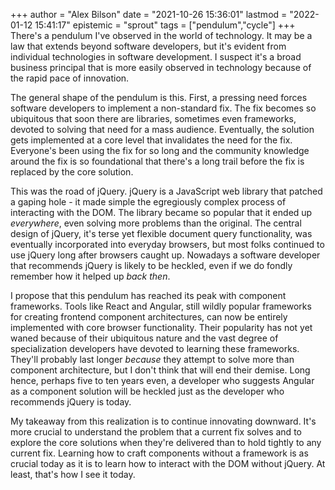 +++
author = "Alex Bilson"
date = "2021-10-26 15:36:01"
lastmod = "2022-01-12 15:41:17"
epistemic = "sprout"
tags = ["pendulum","cycle"]
+++
There's a pendulum I've observed in the world of technology. It may be a law that extends beyond software developers, but it's evident from individual technologies in software development. I suspect it's a broad business principal that is more easily observed in technology because of the rapid pace of innovation.

The general shape of the pendulum is this. First, a pressing need forces software developers to implement a non-standard fix. The fix becomes so ubiquitous that soon there are libraries, sometimes even frameworks, devoted to solving that need for a mass audience. Eventually, the solution gets implemented at a core level that invalidates the need for the fix. Everyone's been using the fix for so long and the community knowledge around the fix is so foundational that there's a long trail before the fix is replaced by the core solution.

This was the road of jQuery. jQuery is a JavaScript web library that patched a gaping hole - it made simple the egregiously complex process of interacting with the DOM. The library became so popular that it ended up _everywhere_, even solving more problems than the original. The central design of jQuery, it's terse yet flexible document query functionality, was eventually incorporated into everyday browsers, but most folks continued to use jQuery long after browsers caught up. Nowadays a software developer that recommends jQuery is likely to be heckled, even if we do fondly remember how it helped up _back then_.

I propose that this pendulum has reached its peak with component frameworks. Tools like React and Angular, still wildly popular frameworks for creating frontend component architectures, can now be entirely implemented with core browser functionality. Their popularity has not yet waned because of their ubiquitous nature and the vast degree of specialization developers have devoted to learning these frameworks. They'll probably last longer _because_ they attempt to solve more than component architecture, but I don't think that will end their demise. Long hence, perhaps five to ten years even, a developer who suggests Angular as a component solution will be heckled just as the developer who recommends jQuery is today.

My takeaway from this realization is to continue innovating downward. It's more crucial to understand the problem that a current fix solves and to explore the core solutions when they're delivered than to hold tightly to any current fix. Learning how to craft components without a framework is as crucial today as it is to learn how to interact with the DOM without jQuery. At least, that's how I see it today.
